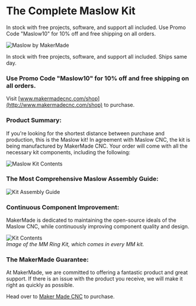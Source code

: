 # The Complete Maslow Kit

In stock with free projects, software, and support all included. Use Promo Code "Maslow10" for 10% off and free shipping on all orders.    

![Maslow by MakerMade](https://raw.githubusercontent.com/vannya/Maslow-kits-Pre-Order-/master/mainpicture.jpg)  

In stock with free projects, software, and support all included. Ships same day.  

### **Use Promo Code "Maslow10" for 10% off and free shipping on all orders.**  

Visit [www.makermadecnc.com/shop](http://www.makermadecnc.com/shop) to purchase.  

### **Product Summary:**  

If you're looking for the shortest distance between purchase and production, this is the Maslow kit! In agreement with Maslow CNC, the kit is being manufactured by MakerMade CNC. Your order will come with all the necessary kit components, including the following:  

![Maslow Kit Contents](https://raw.githubusercontent.com/vannya/Maslow-kits-Pre-Order-/master/maslowkitcontents.png)  


### **The Most Comprehensive Maslow Assembly Guide:**  

![Kit Assembly Guide](https://raw.githubusercontent.com/vannya/Maslow-kits-Pre-Order-/master/assemblyguide.png)  

### **Continuous Component Improvement:**  

MakerMade is dedicated to maintaining the open-source ideals of the Maslow CNC, while continuously improving component quality and design.  

![Kit Contents](https://raw.githubusercontent.com/vannya/Maslow-kits-Pre-Order-/master/kitcontents.png)  
*Image of the MM Ring Kit, which comes in every MM kit.*  

### **The MakerMade Guarantee:**  

At MakerMade, we are committed to offering a fantastic product and great support.  If there is an issue with the product you receive, we will make it right as quickly as possible.  

Head over to [Maker Made CNC](https://www.makermadecnc.com/shop) to purchase.  

